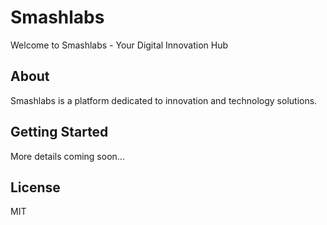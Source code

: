 # Smashlabs

Welcome to Smashlabs - Your Digital Innovation Hub

## About

Smashlabs is a platform dedicated to innovation and technology solutions.

## Getting Started

More details coming soon...

## License

MIT 